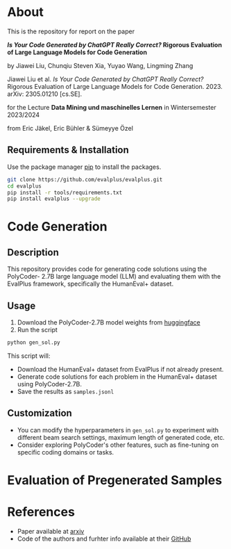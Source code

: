 # About

This is the repository for report on the paper

***Is Your Code Generated by ChatGPT Really Correct?* Rigorous Evaluation of Large Language Models for Code Generation**

by Jiawei Liu, Chunqiu Steven Xia, Yuyao Wang, Lingming Zhang

Jiawei Liu et al. *Is Your Code Generated by ChatGPT Really Correct?* Rigorous Evaluation
of Large Language Models for Code Generation. 2023. arXiv: 2305.01210 [cs.SE].

for the Lecture **Data Mining und maschinelles Lernen** in Wintersemester 2023/2024

from Eric Jäkel, Eric Bühler & Sümeyye Özel


## Requirements & Installation

Use the package manager [pip](https://pip.pypa.io/en/stable/) to install the packages.

```bash
git clone https://github.com/evalplus/evalplus.git
cd evalplus
pip install -r tools/requirements.txt
pip install evalplus --upgrade
```

# Code Generation
## Description
This repository provides code for generating code solutions using the PolyCoder-
2.7B large language model (LLM) and evaluating them with the EvalPlus
framework, specifically the HumanEval+ dataset.

## Usage
1. Download the PolyCoder-2.7B model weights from [huggingface](
https://huggingface.co/NinedayWang/PolyCoder-2.7B)
2. Run the script
```bash
python gen_sol.py
```

This script will:
* Download the HumanEval+ dataset from EvalPlus if not already present.
* Generate code solutions for each problem in the HumanEval+ dataset using
PolyCoder-2.7B.
* Save the results as `samples.jsonl`
## Customization
* You can modify the hyperparameters in `gen_sol.py` to experiment with different
beam search settings, maximum length of generated code, etc.
* Consider exploring PolyCoder's other features, such as fine-tuning on specific
coding domains or tasks.

# Evaluation of Pregenerated Samples


# References
* Paper available at [arxiv](https://arxiv.org/abs/2305.01210)
* Code of the authors and furhter info available at their [GitHub](https://github.com/evalplus/evalplus)
